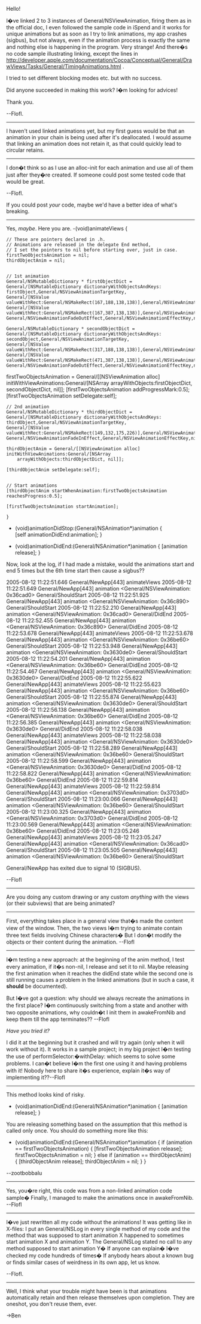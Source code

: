 

Hello!

I�ve linked 2 to 3 instances of General/NSViewAnimation, firing them as in the official doc, I even followed the sample code in iSpend and it works for unique animations but as soon as I try to link animations, my app crashes (sigbus), but not always, even if the animation process is exactly the same and nothing else is happening in the program. Very strange! And there�s no code sample illustrating linking, except the lines in http://developer.apple.com/documentation/Cocoa/Conceptual/General/DrawViews/Tasks/General/TimingAnimations.html .

I tried to set different blocking modes etc. but with no success.

Did anyone succeeded in making this work? I�m looking for advices!

Thank you.

--Flofl.

----

I haven't used linked animations yet, but my first guess would be that an animation in your chain is being used after it's deallocated. I would assume that linking an animation does not retain it, as that could quickly lead to circular retains.

----

I don�t think so as I use an alloc-init for each animation and use all of them just after they�re created. If someone could post some tested code that would be great.

--Flofl.

If you could post *your* code, maybe we'd have a better idea of what's breaking.

----

Yes, *maybe*. Here you are.
    -(void)animateViews {

    // These are pointers declared in .h.
    // Animations are released in the delegate End method,
    // I set the pointers to nil before starting over, just in case.
    firstTwoObjectsAnimation = nil;
    thirdObjectAnim = nil;

    
    // 1st animation
    General/NSMutableDictionary * firstObjectDict = General/[NSMutableDictionary dictionaryWithObjectsAndKeys:
	firstObject,General/NSViewAnimationTargetKey,
	General/[NSValue valueWithRect:General/NSMakeRect(167,188,138,138)],General/NSViewAnimationStartFrameKey,
	General/[NSValue valueWithRect:General/NSMakeRect(167,387,138,138)],General/NSViewAnimationEndFrameKey,
	General/NSViewAnimationFadeOutEffect,General/NSViewAnimationEffectKey,nil];
  
    General/NSMutableDictionary * secondObjectDict = General/[NSMutableDictionary dictionaryWithObjectsAndKeys:
	secondObject,General/NSViewAnimationTargetKey,
	General/[NSValue valueWithRect:General/NSMakeRect(317,188,138,138)],General/NSViewAnimationStartFrameKey,
	General/[NSValue valueWithRect:General/NSMakeRect(471,387,138,138)],General/NSViewAnimationEndFrameKey,
	General/NSViewAnimationFadeOutEffect,General/NSViewAnimationEffectKey,nil];

   firstTwoObjectsAnimation = General/[[NSViewAnimation alloc] initWithViewAnimations:General/[NSArray
        arrayWithObjects:firstObjectDict, secondObjectDict, nil]];
    [firstTwoObjectsAnimation addProgressMark:0.5];
    [firstTwoObjectsAnimation setDelegate:self];
    

    // 2nd animation
    General/NSMutableDictionary * thirdObjectDict = General/[NSMutableDictionary dictionaryWithObjectsAndKeys:
	thirdObject,General/NSViewAnimationTargetKey,
	General/[NSValue valueWithRect:General/NSMakeRect(149,132,175,226)],General/NSViewAnimationStartFrameKey,
	General/NSViewAnimationFadeInEffect,General/NSViewAnimationEffectKey,nil];
    
    thirdObjectAnim = General/[[NSViewAnimation alloc] initWithViewAnimations:General/[NSArray
        arrayWithObjects:thirdObjectDict, nil]];

    [thirdObjectAnim setDelegate:self];
    
    
    // Start animations
    [thirdObjectAnim startWhenAnimation:firstTwoObjectsAnimation reachesProgress:0.5];
    
    [firstTwoObjectsAnimation startAnimation];
    
    }

- (void)animationDidStop:(General/NSAnimation*)animation {    
    [self animationDidEnd:animation];
}

- (void)animationDidEnd:(General/NSAnimation*)animation {
    [animation release];
}


Now, look at the log, if I had made a mistake, would the animations start and end 5 times but the 6th time start then cause a sigbus??

    
2005-08-12 11:22:51.646 General/NewApp[443] animateViews
2005-08-12 11:22:51.649 General/NewApp[443] animation <General/NSViewAnimation: 0x36cad0> General/ShouldStart
2005-08-12 11:22:51.925 General/NewApp[443] animation <General/NSViewAnimation: 0x36c890> General/ShouldStart
2005-08-12 11:22:52.210 General/NewApp[443] animation <General/NSViewAnimation: 0x36cad0> General/DidEnd
2005-08-12 11:22:52.455 General/NewApp[443] animation <General/NSViewAnimation: 0x36c890> General/DidEnd
2005-08-12 11:22:53.678 General/NewApp[443] animateViews
2005-08-12 11:22:53.678 General/NewApp[443] animation <General/NSViewAnimation: 0x36be60> General/ShouldStart
2005-08-12 11:22:53.948 General/NewApp[443] animation <General/NSViewAnimation: 0x3630de0> General/ShouldStart
2005-08-12 11:22:54.201 General/NewApp[443] animation <General/NSViewAnimation: 0x36be60> General/DidEnd
2005-08-12 11:22:54.467 General/NewApp[443] animation <General/NSViewAnimation: 0x3630de0> General/DidEnd
2005-08-12 11:22:55.622 General/NewApp[443] animateViews
2005-08-12 11:22:55.623 General/NewApp[443] animation <General/NSViewAnimation: 0x36be60> General/ShouldStart
2005-08-12 11:22:55.874 General/NewApp[443] animation <General/NSViewAnimation: 0x3630de0> General/ShouldStart
2005-08-12 11:22:56.138 General/NewApp[443] animation <General/NSViewAnimation: 0x36be60> General/DidEnd
2005-08-12 11:22:56.385 General/NewApp[443] animation <General/NSViewAnimation: 0x3630de0> General/DidEnd
2005-08-12 11:22:58.038 General/NewApp[443] animateViews
2005-08-12 11:22:58.038 General/NewApp[443] animation <General/NSViewAnimation: 0x3630de0> General/ShouldStart
2005-08-12 11:22:58.289 General/NewApp[443] animation <General/NSViewAnimation: 0x36be60> General/ShouldStart
2005-08-12 11:22:58.599 General/NewApp[443] animation <General/NSViewAnimation: 0x3630de0> General/DidEnd
2005-08-12 11:22:58.822 General/NewApp[443] animation <General/NSViewAnimation: 0x36be60> General/DidEnd
2005-08-12 11:22:59.814 General/NewApp[443] animateViews
2005-08-12 11:22:59.814 General/NewApp[443] animation <General/NSViewAnimation: 0x3703d0> General/ShouldStart
2005-08-12 11:23:00.066 General/NewApp[443] animation <General/NSViewAnimation: 0x36be60> General/ShouldStart
2005-08-12 11:23:00.325 General/NewApp[443] animation <General/NSViewAnimation: 0x3703d0> General/DidEnd
2005-08-12 11:23:00.569 General/NewApp[443] animation <General/NSViewAnimation: 0x36be60> General/DidEnd
2005-08-12 11:23:05.246 General/NewApp[443] animateViews
2005-08-12 11:23:05.247 General/NewApp[443] animation <General/NSViewAnimation: 0x36cad0> General/ShouldStart
2005-08-12 11:23:05.505 General/NewApp[443] animation <General/NSViewAnimation: 0x36be60> General/ShouldStart

General/NewApp has exited due to signal 10 (SIGBUS).


--Flofl

----

Are you doing any custom drawing or any custom *anything* with the views (or their subviews) that are being animated?

----

First, everything takes place in a general view that�s made the content view of the window. Then, the two views I�m trying to animate contain three text fields involving Chinese characters� But I don�t modify the objects or their content during the animation. --Flofl

----

I�m testing a new approach: at the beginning of the anim method, I test every animation, if it�s non-nil, I release and set it to nil. Maybe releasing the first animation when it reaches the didEnd state while the second one is still running causes a problem in the linked animations (but in such a case, it **should** be documented). 

But I�ve got a question: why should we always recreate the animations in the first place? I�m continuously switching from a state and another with two opposite animations, why couldn�t I init them in awakeFromNib and keep them till the app terminates?? --Flofl

*Have you tried it?*

I did it at the beginning but it crashed and will try again (only when it will work without it). It works in a sample project; in my big project I�m testing the use of performSelector:�withDelay: which  seems to solve some problems.
I can�t believe I�m the first one using it and having problems with it! Nobody here to share it�s experience, explain it�s way of implementing it??--Flofl

----

This method looks kind of risky.

    
- (void)animationDidEnd:(General/NSAnimation*)animation {
    [animation release];
}


You are releasing something based on the assumption that this method is called only once. You should do something more like this:

    
- (void)animationDidEnd:(General/NSAnimation*)animation {
    if (animation == firstTwoObjectsAnimation) {
        [firstTwoObjectsAnimation release];
        firstTwoObjectsAnimation = nil;
    } else if (animation == thirdObjectAnim) {
        [thirdObjectAnim release];
        thirdObjectAnim = nil;
    }
}


--zootbobbalu

----

Yes, you�re right, this code was from a non-linked animation code sample� Finally, I managed to make the animations once in awakeFromNib. --Flofl

----

I�ve just rewritten all my code without the animations! It was getting like in X-files: I put an General/NSLog in every single method of my code and the method that was supposed to start animation X happened to sometimes start animation X and animation Y. The General/NSLog stated no call to any method supposed to start animation Y� If anyone can explain� I�ve checked my code hundreds of times� If anybody hears about a known bug or finds similar cases of weirdness in its own app, let us know.

--Flofl.

----

Well, I think what your trouble might have been is that animations automatically retain and then release themselves upon completion.  They are oneshot, you don't reuse them, ever.

->Ben